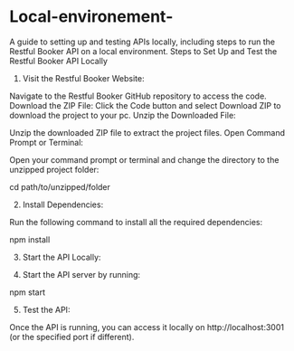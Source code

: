 # Local-environement-
A guide to setting up and testing APIs locally, including steps to run the Restful Booker API on a local environment.
Steps to Set Up and Test the Restful Booker API Locally
1. Visit the Restful Booker Website:

Navigate to the Restful Booker GitHub repository to access the code.
Download the ZIP File:
Click the Code button and select Download ZIP to download the project to your pc.
Unzip the Downloaded File:

Unzip the downloaded ZIP file to extract the project files.
Open Command Prompt or Terminal:

Open your command prompt or terminal and change the directory to the unzipped project folder:

cd path/to/unzipped/folder

2. Install Dependencies:

Run the following command to install all the required dependencies:

npm install

3. Start the API Locally:

4. Start the API server by running:

npm start

5. Test the API:

Once the API is running, you can access it locally on http://localhost:3001 (or the specified port if different).
